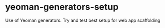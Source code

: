 # yeoman-generators-setup
Use of Yeoman generators. Try and test best setup for web app scaffolding
